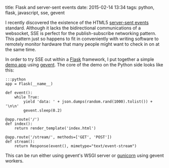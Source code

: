 title: Flask and server-sent events
date: 2015-02-14 13:34
tags: python, flask, javascript, sse, gevent

I recently discovered the existence of the HTML5
[server-sent events][sse] standard. Although it lacks the
bidirectional communications of a websocket, SSE is perfect for the
publish-subscribe networking pattern. This pattern just so happens to
fit in conveniently with writing software to remotely monitor hardware
that many people might want to check in on at the same time.

[sse]: https://en.wikipedia.org/wiki/Server-sent_events

In order to try SSE out within a [Flask][] framework, I put together a
simple [demo app][] using [gevent][]. The core of the demo on the
Python side looks like this:

	:::python
	app = Flask(__name__)

	def event():
		while True:
			yield 'data: ' + json.dumps(random.rand(1000).tolist()) + '\n\n'
			gevent.sleep(0.2)

	@app.route('/')
	def index():
		return render_template('index.html')

	@app.route('/stream/', methods=['GET', 'POST'])
	def stream():
		return Response(event(), mimetype="text/event-stream")

This can be run either using gevent's WSGI server or [gunicorn][]
using gevent workers.

[Flask]: http://flask.pocoo.org/
[demo app]: https://github.com/mivade/flask-sse-demo
[gevent]: http://gevent.org/
[gunicorn]: http://gunicorn.org/
